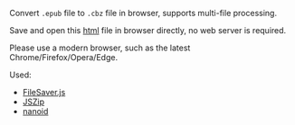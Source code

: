 Convert `.epub` file to `.cbz` file in browser, supports multi-file processing.

Save and open this [html](./docs/index.html) file in browser directly, no web server is required.

Please use a modern browser, such as the latest Chrome/Firefox/Opera/Edge.

Used:
- [FileSaver.js](https://github.com/eligrey/FileSaver.js)
- [JSZip](https://github.com/Stuk/jszip)
- [nanoid](https://github.com/ai/nanoid)
